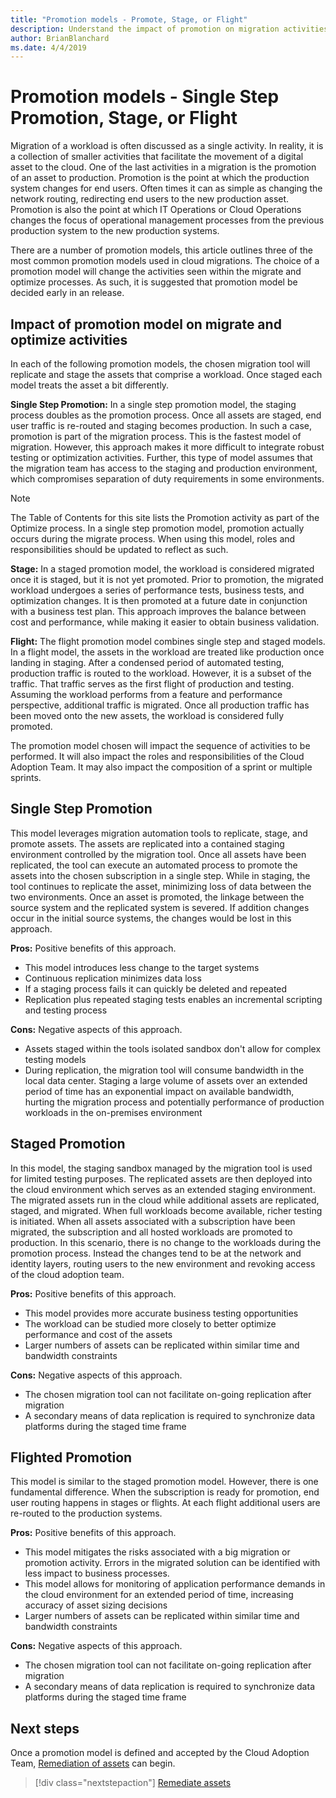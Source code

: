 ```yaml
---
title: "Promotion models - Promote, Stage, or Flight"
description: Understand the impact of promotion on migration activities
author: BrianBlanchard
ms.date: 4/4/2019
---
```


# Promotion models - Single Step Promotion, Stage, or Flight

Migration of a workload is often discussed as a single activity. In reality, it is a collection of smaller activities that facilitate the movement of a digital asset to the cloud. One of the last activities in a migration is the promotion of an asset to production. Promotion is the point at which the production system changes for end users. Often times it can as simple as changing the network routing, redirecting end users to the new production asset. Promotion is also the point at which IT Operations or Cloud Operations changes the focus of operational management processes from the previous production system to the new production systems.

There are a number of promotion models, this article outlines three of the most common promotion models used in cloud migrations. The choice of a promotion model will change the activities seen within the migrate and optimize processes. As such, it is suggested that promotion model be decided early in an release.

## Impact of promotion model on migrate and optimize activities

In each of the following promotion models, the chosen migration tool will replicate and stage the assets that comprise a workload. Once staged each model treats the asset a bit differently.

**Single Step Promotion:** In a single step promotion model, the staging process doubles as the promotion process. Once all assets are staged, end user traffic is re-routed and staging becomes production. In such a case, promotion is part of the migration process. This is the fastest model of migration. However, this approach makes it more difficult to integrate robust testing or optimization activities. Further, this type of model assumes that the migration team has access to the staging and production environment, which compromises separation of duty requirements in some environments.

> [!NOTE]
> The Table of Contents for this site lists the Promotion activity as part of the Optimize process. In a single step promotion model, promotion actually occurs during the migrate process. When using this model, roles and responsibilities should be updated to reflect as such.

**Stage:** In a staged promotion model, the workload is considered migrated once it is staged, but it is not yet promoted. Prior to promotion, the migrated workload undergoes a series of performance tests, business tests, and optimization changes. It is then promoted at a future date in conjunction with a business test plan. This approach improves the balance between cost and performance, while making it easier to obtain business validation.

**Flight:** The flight promotion model combines single step and staged models. In a flight model, the assets in the workload are treated like production once landing in staging. After a condensed period of automated testing, production traffic is routed to the workload. However, it is a subset of the traffic. That traffic serves as the first flight of production and testing. Assuming the workload performs from a feature and performance perspective, additional traffic is migrated. Once all production traffic has been moved onto the new assets, the workload is considered fully promoted.

The promotion model chosen will impact the sequence of activities to be performed. It will also impact the roles and responsibilities of the Cloud Adoption Team. It may also impact the composition of a sprint or multiple sprints.

## Single Step Promotion

This model leverages migration automation tools to replicate, stage, and promote assets. The assets are replicated into a contained staging environment controlled by the migration tool. Once all assets have been replicated, the tool can execute an automated process to promote the assets into the chosen subscription in a single step. While in staging, the tool continues to replicate the asset, minimizing loss of data between the two environments. Once an asset is promoted, the linkage between the source system and the replicated system is severed. If addition changes occur in the initial source systems, the changes would be lost in this approach.

**Pros:** Positive benefits of this approach.

- This model introduces less change to the target systems
- Continuous replication minimizes data loss
- If a staging process fails it can quickly be deleted and repeated
- Replication plus repeated staging tests enables an incremental scripting and testing process

**Cons:** Negative aspects of this approach.

- Assets staged within the tools isolated sandbox don't allow for complex testing models
- During replication, the migration tool will consume bandwidth in the local data center. Staging a large volume of assets over an extended period of time has an exponential impact on available bandwidth, hurting the migration process and potentially performance of production workloads in the on-premises environment

## Staged Promotion

In this model, the staging sandbox managed by the migration tool is used for limited testing purposes. The replicated assets are then deployed into the cloud environment which serves as an extended staging environment. The migrated assets run in the cloud while additional assets are replicated, staged, and migrated. When full workloads become available, richer testing is initiated. When all assets associated with a subscription have been migrated, the subscription and all hosted workloads are promoted to production. In this scenario, there is no change to the workloads during the promotion process. Instead the changes tend to be at the network and identity layers, routing users to the new environment and revoking access of the cloud adoption team.

**Pros:** Positive benefits of this approach.

- This model provides more accurate business testing opportunities
- The workload can be studied more closely to better optimize performance and cost of the assets
- Larger numbers of assets can be replicated within similar time and bandwidth constraints

**Cons:** Negative aspects of this approach.

- The chosen migration tool can not facilitate on-going replication after migration
- A secondary means of data replication is required to synchronize data platforms during the staged time frame

## Flighted Promotion

This model is similar to the staged promotion model. However, there is one fundamental difference. When the subscription is ready for promotion, end user routing happens in stages or flights. At each flight additional users are re-routed to the production systems.

**Pros:** Positive benefits of this approach.

- This model mitigates the risks associated with a big migration or promotion activity. Errors in the migrated solution can be identified with less impact to business processes.
- This model allows for monitoring of application performance demands in the cloud environment for an extended period of time, increasing accuracy of asset sizing decisions
- Larger numbers of assets can be replicated within similar time and bandwidth constraints

**Cons:** Negative aspects of this approach.

- The chosen migration tool can not facilitate on-going replication after migration
- A secondary means of data replication is required to synchronize data platforms during the staged time frame

## Next steps

Once a promotion model is defined and accepted by the Cloud Adoption Team, [Remediation of assets](./remediate.md) can begin.

> [!div class="nextstepaction"]
> [Remediate assets](./remediate.md)